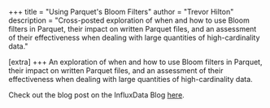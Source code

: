 +++
title = "Using Parquet's Bloom Filters"
author = "Trevor Hilton"
description = "Cross-posted exploration of when and how to use Bloom filters in Parquet, their impact on written Parquet files, and an assessment of their effectiveness when dealing with large quantities of high-cardinality data."

[extra]
+++
An exploration of when and how to use Bloom filters in Parquet, their impact on written Parquet files, and an assessment of their effectiveness when dealing with large quantities of high-cardinality data.

<!-- more -->

Check out the blog post on the InfluxData Blog [here](https://www.influxdata.com/blog/using-parquets-bloom-filters/).

